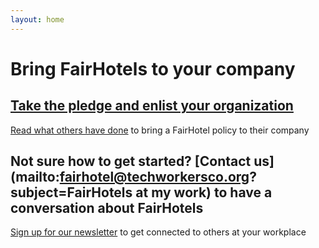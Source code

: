 ```yaml
---
layout: home
---
```


# Bring FairHotels to your company



## [Take the pledge and enlist your organization](http://www.fairhotel.org/sign-fairhotel-partner)

[Read what others have done](https://medium.com/@pagepant/consumer-power-in-the-trump-era-tech-hotel-workers-united-b612548a7336) to bring a FairHotel policy to their company


## Not sure how to get started? [Contact us](mailto:fairhotel@techworkersco.org?subject=FairHotels at my work) to have a conversation about FairHotels



[Sign up for our newsletter](http://techworkerscoalition.us11.list-manage.com/subscribe?u=194e57c175176cfd13007a197&id=7cb85d276a) to get connected to others at your workplace

